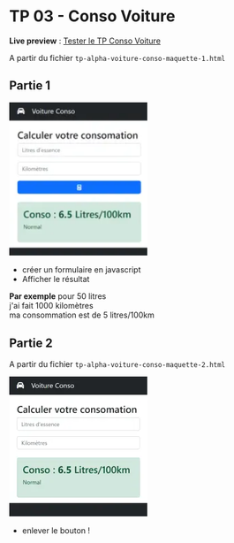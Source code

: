 # TP 03 - Conso Voiture
**Live preview**  : 
[Tester le TP Conso Voiture](https://www.sevenvalley.fr/tp-javascript/tpa) 

A partir du fichier <code>tp-alpha-voiture-conso-maquette-1.html</code>
## Partie 1
<img src="../../img/tp/tp-apha-1.webp" width="250">

- créer un formulaire en javascript
- Afficher le résultat
 
 
**Par exemple**
pour 50 litres  
j'ai fait 1000 kilomètres  
ma consommation est de 5 litres/100km  

## Partie 2
A partir du fichier <code>tp-alpha-voiture-conso-maquette-2.html</code>
  
<img src="../../img/tp/tp-apha-2.webp" width="250"> 
  
- enlever le bouton !

